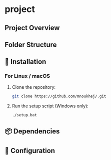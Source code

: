 # project

## Project Overview


## Folder Structure

<!-- TREE_START -->

<!-- TREE_END -->


## 🚀 Installation

### For Linux / macOS

1. Clone the repository:
   ```bash
   git clone https://github.com/mnoukhej/.git

2. Run the setup script (Windows only):
   ```bash
   ./setup.bat


## 📦 Dependencies
<!-- - Python 3.7+
- pandas
- openpyxl
- numpy -->

## 🔧 Configuration

